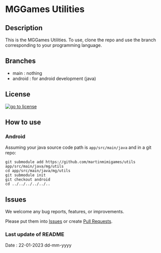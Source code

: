 # MGGames Utilities

## Description

This is the MGGames Utilities.
To use, clone the repo and use the branch corresponding to your programming language.

## Branches

* main : nothing
* android : for android development (java)

## License

[<img src="https://img.shields.io/github/license/martinmimigames/utils?style=flat-square"
alt="go to license">](https://github.com/martinmimigames/utils/blob/main/LICENSE.md)

## How to use

### Android

Assuming your java source code path is ```app/src/main/java``` and in a git repo:
```
git submodule add https://github.com/martinmimigames/utils app/src/main/java/mg/utils
cd app/src/main/java/mg/utils
git submodule init
git checkout android
cd ../../../../../..
```

## Issues


We welcome any bug reports, features, or improvements.

Please put them into [Issues](https://github.com/martinmimigames/utils/issues)
or create [Pull Requests](https://github.com/martinmimigames/utils/pulls).

### Last update of README

Date : 22-01-2023 dd-mm-yyyy
